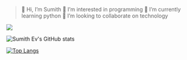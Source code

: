 > 👋 Hi, I’m Sumith 
> 👀 I’m interested in programming
>  🌱 I’m currently learning python
> 💞️ I’m looking to collaborate on technology

![](https://komarev.com/ghpvc/?username=Sumithgithub123)



![Sumith Ev's GitHub stats](https://github-readme-stats.vercel.app/api?username=Sumithgithub123&show_icons=true&theme=tokyonight)



[![Top Langs](https://github-readme-stats.vercel.app/api/top-langs/?username=Sumithgithub123&layout=compact)](https://github.com/Sumithgithub123/github-readme-stats)



<!---
Sumithgithub123/Sumithgithub123 is a ✨ special ✨ repository because its `README.md` (this file) appears on your GitHub profile.
You can click the Preview link to take a look at your changes.
--->

